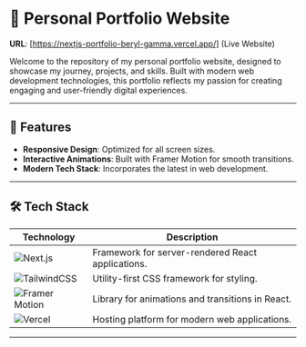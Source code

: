 # 🌟 Personal Portfolio Website  
**URL**: [https://nextjs-portfolio-beryl-gamma.vercel.app/] (Live Website)  

Welcome to the repository of my personal portfolio website, designed to showcase my journey, projects, and skills. Built with modern web development technologies, this portfolio reflects my passion for creating engaging and user-friendly digital experiences.  

---

## 🚀 Features  
- **Responsive Design**: Optimized for all screen sizes.  
- **Interactive Animations**: Built with Framer Motion for smooth transitions.  
- **Modern Tech Stack**: Incorporates the latest in web development.  

---

## 🛠️ Tech Stack  

| **Technology** | **Description** |  
| -------------- | --------------- |  
| ![Next.js](https://img.shields.io/badge/Next.js-000?style=for-the-badge&logo=next.js&logoColor=white) | Framework for server-rendered React applications. |  
| ![TailwindCSS](https://img.shields.io/badge/TailwindCSS-38B2AC?style=for-the-badge&logo=tailwind-css&logoColor=white) | Utility-first CSS framework for styling. |  
| ![Framer Motion](https://img.shields.io/badge/Framer%20Motion-0055FF?style=for-the-badge&logo=framer&logoColor=white) | Library for animations and transitions in React. |  
| ![Vercel](https://img.shields.io/badge/Vercel-000?style=for-the-badge&logo=vercel&logoColor=white) | Hosting platform for modern web applications. |  

---

